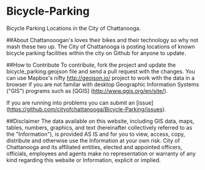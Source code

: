 Bicycle-Parking
===============
Bicycle Parking Locations in the City of Chattanooga. 

##About
Chattanooogan's loves their bikes and their technology so why not mash these two up. The City of Chattanooga is posting locations of known bicycle parking facilities within the city on Github for anyone to update. 

##How to Contribute
To contribute, fork the project and update the bicycle_parking.geojson file and send a pull request with the changes. You can use Mapbox's nifty http://geojson.io/ project to work with the data in a browser if you are not familar with desktop Geographic Information Systems ("GIS") programs such as [QGIS] (http://www.qgis.org/en/site/). 

If you are running into problems you can submit an [issue] (https://github.com/cityofchattanooga/Bicycle-Parking/issues). 

##Disclaimer 
The data available on this website, including GIS data, maps, tables, numbers, graphics, and text (hereinafter collectively referred to as the "Information"), is provided AS IS and for you to view, access, copy, distribute and otherwise use the Information at your own risk. City of Chattanooga and its affiliated entities, elected and appointed officers, officials, employees and agents make no representation or warranty of any kind regarding this website or Information, explicit or implied.
